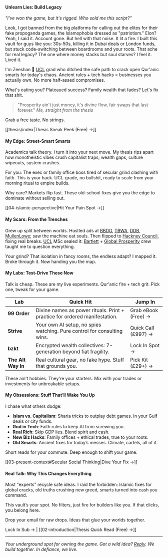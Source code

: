 #### Unlearn Lies: Build Legacy
_"I've won the game, but it's rigged. Who sold me this script?"_

Look, I got banned from the big platforms for calling out the elites for their fake propoganda games, the Islamophobia dressed as "patriotism." Elon? Yeah, I said it. Account gone.
But hell with that noise. It lit a fire. I built this vault for guys like you: 30s-50s, killing it in Dubai deals or London funds, but stuck code-switching between boardrooms and your roots. That ache for real legacy? The one where money stacks but soul starves? I feel it. Lived it.

I'm Zeeshan 👋 [UCL](https://x.com/UCL) grad who ditched the safe path to crack open Qur'anic smarts for today's chaos. Ancient rules + tech hacks = businesses you actually own. No more half-assed compromises.

What's eating you? Plateaued success? Family wealth that fades? Let's fix that shit.

> "Prosperity ain't just money, it's divine flow, fair swaps that last forever." _Me, straight from the thesis_

Grab a free taste. No strings.

[[thesis/index|Thesis Sneak Peek (Free) →]]
#### My Edge: Street-Smart Smarts
Academics talk theory. I turn it into your next move. My thesis rips apart how monotheistic vibes crush capitalist traps; wealth gaps, culture wipeouts, system crashes.

For you: The exec or family office boss tired of secular grind clashing with faith. This is your hack. UCL-grade, no bullshit, ready to scale from your morning ritual to empire builds.

Why care? Markets flip fast. These old-school fixes give you the edge to dominate without selling out.

[[04-islamic-perspective|Hit Your Pain Spot →]]
#### My Scars: From the Trenches
Grew up split between worlds. Hustled ads at [BBDO](https://www.bbdo.com/), [TBWA](https://www.tbwa.com/), [DDB](https://www.ddb.com/), [MullenLowe](https://www.mullenlowe.com/); saw the machine eat souls. Then flipped to [Hackney Council](https://hackney.gov.uk/), fixing real breaks. 
[UCL](https://x.com/UCL) MSc sealed it: [Bartlett](https://x.com/TheBartlettUCL) + [Global Prosperity](https://x.com/Glo_Pro) crew taught me to question everything.

Your grind? That isolation in fancy rooms, the endless adapt? I mapped it. Broke through it. Now handing you the map.
#### My Labs: Test-Drive These Now
Talk is cheap. These are my live experiments. Qur'anic fire + tech grit. Pick one, tweak for your game.

| Lab                | Quick Hit                                                                  | Jump In             |
| ------------------ | -------------------------------------------------------------------------- | ------------------- |
| **99 Order**       | Divine names as power rituals. Print + practice for ordered manifestation. | Grab eBook (Free) → |
| **Strive**         | Your own AI setup, no spies watching. Pure control for consulting wins.    | Quick Call (£997) → |
| **bzkt**           | Encrypted wealth collectives: 7-generation beyond fiat fragility.          | Lock In Spot →      |
| **The Alt Way In** | Real cultural gear, no fake hype. Stuff that grounds you.                  | Pick Kit (£29+) →   |

These ain't hobbies. They're your starters. Mix with your trades or investments for unbreakable setups.
#### My Obsessions: Stuff That’ll Wake You Up
I chase what others dodge:
- **Islam vs. Capitalism**: Sharia tricks to outplay debt games. In your Gulf deals or city funds.
- **God in Tech**: Faith rules to keep AI from screwing you.
- **Real Rich**: Skip GDP lies. Blend spirit and cash.
- **New Biz Hacks**: Family offices + ethical trades, true to your roots.
- **Old Smarts**: Ancient fixes for today’s messes. Climate, cartels, all of it.

Short reads for your commute. Deep enough to shift your game.

[[03-present-context#Secular Social Thinking|Dive Your Fix →]] 
#### Real Talk: Why This Changes Everything

Most "experts" recycle safe ideas. I raid the forbidden: Islamic fixes for global cracks, old truths crushing new greed, smarts turned into cash you command.

This vault’s your spot. No filters, just fire for builders like you. If that clicks, you belong here.

Drop your email for raw drops. Ideas that glue your worlds together.

Lock In Sub → | [[02-introduction|Thesis Quick Read (Free) →]]

---
_Your underground spot for owning the game. Got a wild idea? [Reply](mailto:zeeshan.patel.22@ucl.ac.uk). We build together. In defiance, we live._